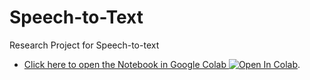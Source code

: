 # Speech-to-Text

Research Project for Speech-to-text

- [Click here to open the Notebook in Google Colab ![Open In Colab](https://colab.research.google.com/assets/colab-badge.svg)](https://colab.research.google.com/github/rbouadjenek/Speech-to-Text/blob/main/Code.ipynb). 


